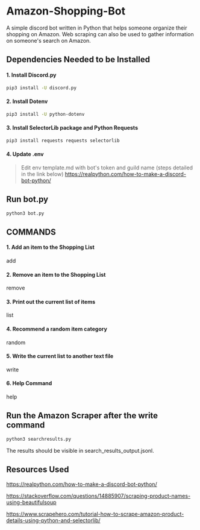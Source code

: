 # Amazon-Shopping-Bot
A simple discord bot written in Python that helps someone organize their shopping on Amazon. Web scraping can also be used to gather information on someone's search on Amazon.

## Dependencies Needed to be Installed
#### 1. Install Discord.py
```bash
pip3 install -U discord.py
```
#### 2. Install Dotenv  
```bash
pip3 install -U python-dotenv
```
#### 3. Install SelectorLib package and Python Requests
```bash
pip3 install requests requests selectorlib
```
#### 4. Update .env  
> Edit env template.md with bot's token and guild name (steps detailed in the link below)
https://realpython.com/how-to-make-a-discord-bot-python/

## Run bot.py   
```bash
python3 bot.py
```
## COMMANDS

#### 1. Add an item to the Shopping List
add <item>
  
#### 2. Remove an item to the Shopping List 
remove <item>

#### 3. Print out the current list of items
list

#### 4. Recommend a random item category
random

#### 5. Write the current list to another text file
write

#### 6. Help Command
help

## Run the Amazon Scraper after the write command
```bash
python3 searchresults.py
```
The results should be visible in search_results_output.jsonl. 

## Resources Used
https://realpython.com/how-to-make-a-discord-bot-python/

https://stackoverflow.com/questions/14885907/scraping-product-names-using-beautifulsoup

https://www.scrapehero.com/tutorial-how-to-scrape-amazon-product-details-using-python-and-selectorlib/
